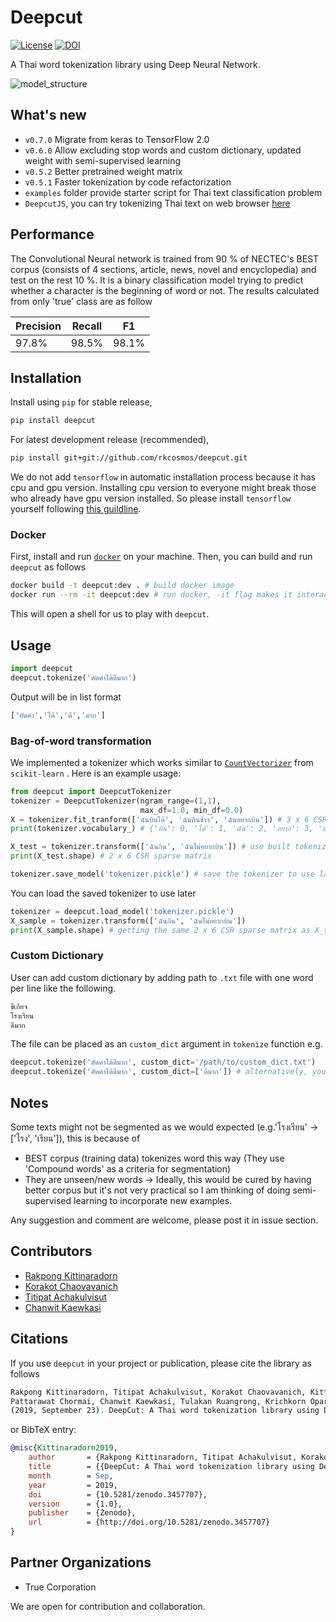 # Deepcut

[![License](https://img.shields.io/badge/license-MIT-blue.svg?style=flat)](https://github.com/rkcosmos/deepcut/blob/master/LICENSE) [![DOI](https://zenodo.org/badge/95091660.svg)](https://zenodo.org/badge/latestdoi/95091660)

A Thai word tokenization library using Deep Neural Network.

![model_structure](https://user-images.githubusercontent.com/1214890/58486992-14c1d880-8191-11e9-9122-8385750e06bd.png)

## What's new

* `v0.7.0` Migrate from keras to TensorFlow 2.0
* `v0.6.0` Allow excluding stop words and custom dictionary, updated weight with semi-supervised learning
* `v0.5.2` Better pretrained weight matrix
* `v0.5.1` Faster tokenization by code refactorization
* `examples` folder provide starter script for Thai text classification problem
* `DeepcutJS`, you can try tokenizing Thai text on web browser [here](https://rkcosmos.github.io/deepcut/)

## Performance

The Convolutional Neural network is trained from 90 % of NECTEC's BEST corpus (consists of 4 sections, article, news, novel and encyclopedia) and test on the rest 10 %. It is a binary classification model trying to predict whether a character is the beginning of word or not. The results calculated from only 'true' class are as follow

| Precision | Recall |   F1   |
| --------- | ------ | ------ |
| 97.8%     | 98.5%  | 98.1%  |

## Installation

Install using `pip` for stable release,

``` bash
pip install deepcut
```

For latest development release (recommended),

``` bash
pip install git+git://github.com/rkcosmos/deepcut.git
```

We do not add `tensorflow` in automatic installation process because it has cpu and gpu version. Installing cpu version to everyone might break those who already have gpu version installed. So please install `tensorflow` yourself following [this guildline](https://www.tensorflow.org/install/).

### Docker

First, install and run [`docker`](https://www.docker.com/get-started) on your machine. Then, you can build and run `deepcut` as follows

``` bash
docker build -t deepcut:dev . # build docker image
docker run --rm -it deepcut:dev # run docker, -it flag makes it interactive, --rm for clean up the container and remove file system
```

This will open a shell for us to play with `deepcut`.

## Usage

``` python
import deepcut
deepcut.tokenize('ตัดคำได้ดีมาก')
```

Output will be in list format

``` bash
['ตัดคำ','ได้','ดี','มาก']
```

### Bag-of-word transformation

We implemented a tokenizer which works similar to [`CountVectorizer`](http://scikit-learn.org/stable/modules/generated/sklearn.feature_extraction.text.CountVectorizer.html) from `scikit-learn` . Here is an example usage:

``` python
from deepcut import DeepcutTokenizer
tokenizer = DeepcutTokenizer(ngram_range=(1,1),
                             max_df=1.0, min_df=0.0)
X = tokenizer.fit_tranform(['ฉันบินได้', 'ฉันกินข้าว', 'ฉันอยากบิน']) # 3 x 6 CSR sparse matrix
print(tokenizer.vocabulary_) # {'บิน': 0, 'ได้': 1, 'ฉัน': 2, 'อยาก': 3, 'ข้าว': 4, 'กิน': 5}, column index of sparse matrix

X_test = tokenizer.transform(['ฉันกิน', 'ฉันไม่อยากบิน']) # use built tokenizer vobalurary to transform new text
print(X_test.shape) # 2 x 6 CSR sparse matrix

tokenizer.save_model('tokenizer.pickle') # save the tokenizer to use later
```

You can load the saved tokenizer to use later

``` python
tokenizer = deepcut.load_model('tokenizer.pickle')
X_sample = tokenizer.transform(['ฉันกิน', 'ฉันไม่อยากบิน'])
print(X_sample.shape) # getting the same 2 x 6 CSR sparse matrix as X_test
```

### Custom Dictionary

User can add custom dictionary by adding path to `.txt` file with one word per line like the following.

``` bash
ขี้เกียจ
โรงเรียน
ดีมาก
```

The file can be placed as an `custom_dict` argument in `tokenize` function e.g.

``` python
deepcut.tokenize('ตัดคำได้ดีมาก', custom_dict='/path/to/custom_dict.txt')
deepcut.tokenize('ตัดคำได้ดีมาก', custom_dict=['ดีมาก']) # alternatively, you can provide a list of custom dictionary
```

## Notes

Some texts might not be segmented as we would expected (e.g.'โรงเรียน' -> ['โรง', 'เรียน']), this is because of

* BEST corpus (training data) tokenizes word this way (They use 'Compound words' as a criteria for segmentation)
* They are unseen/new words -> Ideally, this would be cured by having better corpus but it's not very practical so I am thinking of doing semi-supervised learning to incorporate new examples.

Any suggestion and comment are welcome, please post it in issue section.

## Contributors

* [Rakpong Kittinaradorn](https://github.com/rkcosmos)
* [Korakot Chaovavanich](https://github.com/korakot)
* [Titipat Achakulvisut](https://github.com/titipata)
* [Chanwit Kaewkasi](https://github.com/chanwit)

## Citations

If you use `deepcut` in your project or publication, please cite the library as follows

``` bash
Rakpong Kittinaradorn, Titipat Achakulvisut, Korakot Chaovavanich, Kittinan Srithaworn,
Pattarawat Chormai, Chanwit Kaewkasi, Tulakan Ruangrong, Krichkorn Oparad.
(2019, September 23). DeepCut: A Thai word tokenization library using Deep Neural Network. Zenodo. http://doi.org/10.5281/zenodo.3457707
```

or BibTeX entry:

``` bib
@misc{Kittinaradorn2019,
    author       = {Rakpong Kittinaradorn, Titipat Achakulvisut, Korakot Chaovavanich, Kittinan Srithaworn, Pattarawat Chormai, Chanwit Kaewkasi, Tulakan Ruangrong, Krichkorn Oparad},
    title        = {{DeepCut: A Thai word tokenization library using Deep Neural Network}},
    month        = Sep,
    year         = 2019,
    doi          = {10.5281/zenodo.3457707},
    version      = {1.0},
    publisher    = {Zenodo},
    url          = {http://doi.org/10.5281/zenodo.3457707}
}
```

## Partner Organizations

* True Corporation

We are open for contribution and collaboration.
